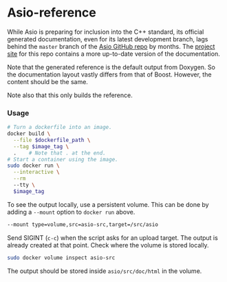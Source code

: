 Asio-reference
==============

While Asio is preparing for inclusion into the C++ standard,
  its official generated documentation,
  even for its latest development branch,
  lags behind the `master` branch of the [Asio GitHub repo][] by months.
The [project site][Asio-reference] for this repo
  contains a more up-to-date version of the documentation.

Note that the generated reference is the default output from Doxygen.
So the documentation layout vastly differs from that of Boost.
However, the content should be the same.

Note also that this only builds the reference.


### Usage

```sh
# Turn a dockerfile into an image.
docker build \
  --file $dockerfile_path \
  --tag $image_tag \
  .    # Note that . at the end.
# Start a container using the image.
sudo docker run \
  --interactive \
  --rm
  --tty \
  $image_tag
```

To see the output locally, use a persistent volume.
This can be done by adding a `--mount` option to `docker run` above.

```sh
--mount type=volume,src=asio-src,target=/src/asio
```

Send SIGINT (`c-c`) when the script asks for an upload target.
The output is already created at that point.
Check where the volume is stored locally.

```sh
sudo docker volume inspect asio-src
```

The output should be stored inside `asio/src/doc/html` in the volume.

[Asio GitHub repo]: https://github.com/chriskohlhoff/asio/
[Asio-reference]: https://BoniLindsley.github.io/asio-reference
